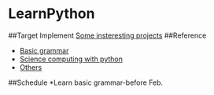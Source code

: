 # LearnPython
##Target
Implement 
[Some insteresting projects](https://www.shiyanlou.com/courses/?course_type=all&tag=Python&fee=all&page=1)
##Reference
* [Basic grammar](http:http://www.liaoxuefeng.com/wiki/0014316089557264a6b348958f449949df42a6d3a2e542c000)
* [Science computing with python](http://old.sebug.net/paper/books/scipydoc/)
* [Others](https://github.com/justjavac/free-programming-books-zh_CN#python)

##Schedule
*Learn basic grammar-before Feb.
